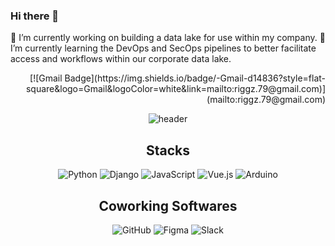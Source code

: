 ### Hi there 👋
🔭 I’m currently working on building a data lake for use within my company.
🌱 I’m currently learning the DevOps and SecOps pipelines to better facilitate access and workflows within our corporate data lake.

<div align=right>
[![Gmail Badge](https://img.shields.io/badge/-Gmail-d14836?style=flat-square&logo=Gmail&logoColor=white&link=mailto:riggz.79@gmail.com)](mailto:riggz.79@gmail.com)
</div>

<div align=center>
 
![header](https://capsule-render.vercel.app/api?type=waving&color=gradient&customColorList=0,2,2,5,30&height=200&section=header&text=sang712&fontAlign=80&fontAlignY=40&fontSize=50)

</div>
 
<!-- <hr> -->

<div align=center>

 <h2> Stacks </h2>
 
![Python](https://img.shields.io/badge/python-3670A0?style=for-the-badge&logo=python&logoColor=ffdd54)
![Django](https://img.shields.io/badge/django-092E20?style=for-the-badge&logo=django&logoColor=white)
![JavaScript](https://img.shields.io/badge/JavaScript-F7DF1E?style=for-the-badge&logo=javascript&logoColor=white)
![Vue.js](https://img.shields.io/badge/vue%20js-35495e?style=for-the-badge&logo=vuedotjs&logoColor=4FC08D)
![Arduino](https://img.shields.io/badge/Ardoino-00979d?style=for-the-badge&logo=arduino&logoColor=white)
<!-- ![Arduino](https://img.shields.io/badge/Ardoino%20Studio-00979d?style=for-the-badge&logo=arduino&logoColor=white)
![C#](https://img.shields.io/badge/C%20Sharp-239120?style=for-the-badge&logo=csharp&logoColor=white)
![Unity](https://img.shields.io/badge/unity-000000?style=for-the-badge&logo=unity&logoColor=white)
![Java](https://img.shields.io/badge/Java-007396?style=for-the-badge&logo=java&logoColor=ed1d25)
![Android Studio](https://img.shields.io/badge/Android%20Studio-3DDC84?style=for-the-badge&logo=android-studio&logoColor=white) -->
 
 <h2> Coworking Softwares </h2>

![GitHub](https://img.shields.io/badge/GitHub-181717?style=for-the-badge&logo=github&logoColor=white)
![Figma](https://img.shields.io/badge/figma-F24E1E?style=for-the-badge&logo=figma&logoColor=white)
![Slack](https://img.shields.io/badge/Slack-4a154b?style=for-the-badge&logo=slack&logoColor=white) 
<!-- ![GitLab](https://img.shields.io/badge/GitLab-fca121?style=for-the-badge&logo=gitlab&logoColor=white)
![Jira](https://img.shields.io/badge/Jira%20Software-0052cc?style=for-the-badge&logo=jira-software&logoColor=white)
![Mattermost](https://img.shields.io/badge/Mattermost-0058cc?style=for-the-badge&logo=mattermost&logoColor=white)  -->
</div>




<!--
**richardcarter79/richardcarter79** is a ✨ _special_ ✨ repository because its `README.md` (this file) appears on your GitHub profile.

Here are some ideas to get you started:

- 🔭 I’m currently working on ...
- 🌱 I’m currently learning ...
- 👯 I’m looking to collaborate on ...
- 🤔 I’m looking for help with ...
- 💬 Ask me about ...
- 📫 How to reach me: ...
- 😄 Pronouns: ...
- ⚡ Fun fact: ...
-->
